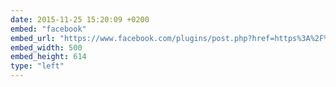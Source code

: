 ```yaml
---
date: 2015-11-25 15:20:09 +0200
embed: "facebook"
embed_url: "https://www.facebook.com/plugins/post.php?href=https%3A%2F%2Fwww.facebook.com%2Fphoto.php%3Ffbid%3D1195992087083223%26set%3Da.101362916546151.3465.100000173280073%26type%3D3&width=500"
embed_width: 500
embed_height: 614
type: "left"
---
```

